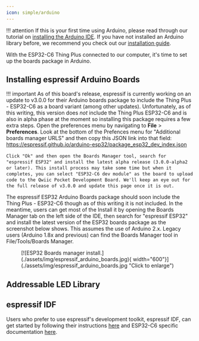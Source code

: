```yaml
---
icon: simple/arduino
---
```


!!! attention
	If this is your first time using Arduino, please read through our tutorial on [installing the Arduino IDE](https://learn.sparkfun.com/tutorials/installing-arduino-ide). If you have not installed an Arduino library before, we recommend you check out our [installation guide](https://learn.sparkfun.com/tutorials/installing-an-arduino-library).

With the ESP32-C6 Thing Plus connected to our computer, it's time to set up the boards package in Arduino.

## Installing espressif Arduino Boards

!!! important
    As of this board's release, espressif is currently working on an update to v3.0.0 for their Arduino boards package to include the Thing Plus - ESP32-C6 as a board variant (among other updates). Unfortunately, as of this writing, this version does <i>not</i> include the Thing Plus ESP32-C6 and is also in alpha phase at the moment so installing this package requires a few extra steps. Open the preferences menu by navigating to <b>File</b> > <b>Preferences</b>. Look at the bottom of the Prefences menu for "Additional boards manager URLS" and then copy this JSON link into that field:
    https://espressif.github.io/arduino-esp32/package_esp32_dev_index.json

    Click "Ok" and then open the Boards Manager tool, search for "espressif ESP32" and install the latest alpha release (3.0.0-alpha2 or later). This install process may take some time but when it completes, you can select "ESP32-C6 dev module" as the board to upload code to the Qwiic Pocket Development Board. We'll keep an eye out for the full release of v3.0.0 and update this page once it is out.

The espressif ESP32 Arduino Boards package should soon include the Thing Plus - ESP32-C6 though as of this writing it is not included. In the meantime, users can get most of the  Install it by opening the Boards Manager tab on the left side of the IDE, then search for "espressif ESP32" and install the latest version of the ESP32 boards package as the screenshot below shows. This assumes the use of Arduino 2.x. Legacy users (Arduino 1.8x and previous) can find the Boards Manager tool in File/Tools/Boards Manager.

<figure markdown>
[![ESP32 Boards manager install.](./assets/img/espressif_arduino_boards.jpg){ width="600"}](./assets/img/espressif_arduino_boards.jpg "Click to enlarge")
</figure>

## Addressable LED Library



## espressif IDF

Users who prefer to use espressif's development toolkit, espressif IDF, can get started by following their instructions [here](https://www.espressif.com/en/products/sdks/esp-idf) and  ESP32-C6 specific documentation [here](https://docs.espressif.com/projects/esp-idf/en/stable/esp32c6/index.html). 